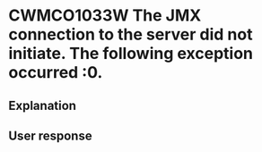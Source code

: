 # CWMCO1033W The JMX connection to the server did not initiate. The following exception occurred :0.

## Explanation

## User response